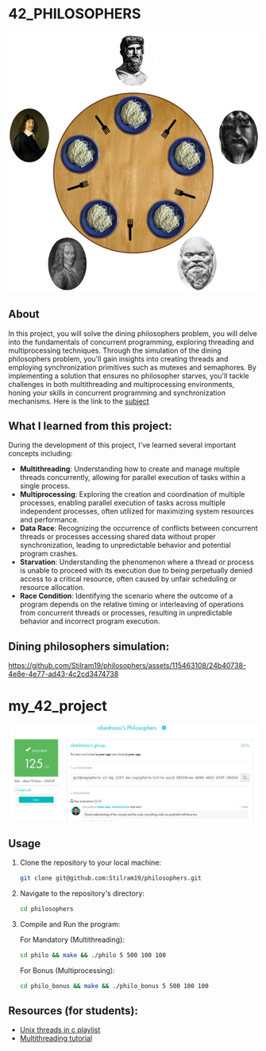 # 42_PHILOSOPHERS

![](images/dining_philosophers.png)

## About

In this project, you will solve the dining philosophers problem, you will delve into the fundamentals of concurrent programming, exploring threading and multiprocessing techniques. Through the simulation of the dining philosophers problem, you'll gain insights into creating threads and employing synchronization primitives such as mutexes and semaphores. By implementing a solution that ensures no philosopher starves, you'll tackle challenges in both multithreading and multiprocessing environments, honing your skills in concurrent programming and synchronization mechanisms.
Here is the link to the [subject](https://cdn.intra.42.fr/pdf/pdf/73397/en.subject.pdf)


## What I learned from this project:

During the development of this project, I've learned several important concepts including:

- **Multithreading**: Understanding how to create and manage multiple threads concurrently, allowing for parallel execution of tasks within a single process.
- **Multiprocessing**: Exploring the creation and coordination of multiple processes, enabling parallel execution of tasks across multiple independent processes, often utilized for maximizing system resources and performance.
- **Data Race**: Recognizing the occurrence of conflicts between concurrent threads or processes accessing shared data without proper synchronization, leading to unpredictable behavior and potential program crashes.
- **Starvation**: Understanding the phenomenon where a thread or process is unable to proceed with its execution due to being perpetually denied access to a critical resource, often caused by unfair scheduling or resource allocation.
- **Race Condition**: Identifying the scenario where the outcome of a program depends on the relative timing or interleaving of operations from concurrent threads or processes, resulting in unpredictable behavior and incorrect program execution.

## Dining philosophers simulation:

https://github.com/Stilram19/philosophers/assets/115463108/24b40738-4e8e-4e77-ad43-4c2cd3474738

# my_42_project

![](images/my_project.png)

## Usage

1. Clone the repository to your local machine:

   ```bash
   git clone git@github.com:Stilram19/philosophers.git
   ```

2. Navigate to the repository's directory:

    ```bash
    cd philosophers
    ```

3. Compile and Run the program:

    For Mandatory (Multithreading):

   ``` bash
   cd philo && make && ./philo 5 500 100 100
   ```

    For Bonus (Multiprocessing):

    ``` bash
   cd philo_bonus && make && ./philo_bonus 5 500 100 100
   ```
## Resources (for students):

- [Unix threads in c playlist](https://www.youtube.com/watch?v=d9s_d28yJq0&list=PLfqABt5AS4FmuQf70psXrsMLEDQXNkLq2)
- [Multithreading tutorial](https://randu.org/tutorials/threads/)
